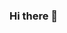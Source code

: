 ### Hi there 👋

<!--
**Tushar-dev-des/Tushar-dev-des** is a ✨ _special_ ✨ repository because its `README.md` (this file) appears on your GitHub profile.

Here are some ideas to get you started:

- 🔭 I’m currently working on Self Development
- 🌱 I’m currently learning Programming and Data Science Stuff
- 💬 Ask me about Graphic Designing
- 📫 How to reach me: 

